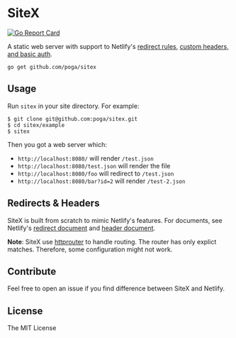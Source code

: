 # SiteX

[![Go Report Card](https://goreportcard.com/badge/github.com/poga/sitex)](https://goreportcard.com/report/github.com/poga/sitex)

A static web server with support to Netlify's [redirect rules](https://www.netlify.com/docs/redirects/), [custom headers, and basic auth](https://www.netlify.com/docs/headers-and-basic-auth/).

`go get github.com/poga/sitex`

## Usage

Run `sitex` in your site directory. For example:

```
$ git clone git@github.com:poga/sitex.git
$ cd sitex/example
$ sitex
```
Then you got a web server which:

* `http://localhost:8080/` will render `/test.json`
* `http://localhost:8080/test.json` will render the file
* `http://localhost:8080/foo` will redirect to `/test.json`
* `http://localhost:8080/bar?id=2` will render `/test-2.json`

## Redirects & Headers

SiteX is built from scratch to mimic Netlify's features. For documents, see Netlify's [redirect document](https://www.netlify.com/docs/redirects/) and [header document](https://www.netlify.com/docs/headers-and-basic-auth/).

**Note**: SiteX use [httprouter](https://github.com/julienschmidt/httprouter) to handle routing. The router has only explict matches. Therefore, some configuration might not work.

## Contribute

Feel free to open an issue if you find difference between SiteX and Netlify.

## License

The MIT License

